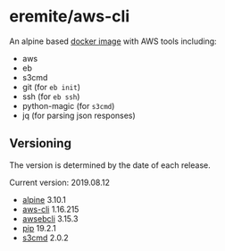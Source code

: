 # eremite/aws-cli

An alpine based [docker image](https://hub.docker.com/r/eremite/aws-cli/) with AWS tools including:

* aws
* eb
* s3cmd
* git (for `eb init`)
* ssh (for `eb ssh`)
* python-magic (for `s3cmd`)
* jq (for parsing json responses)

## Versioning

The version is determined by the date of each release.

Current version: 2019.08.12

* [alpine](https://hub.docker.com/r/library/alpine/tags/) 3.10.1
* [aws-cli](https://github.com/aws/aws-cli/releases) 1.16.215
* [awsebcli](https://pypi.python.org/pypi/awsebcli/#history) 3.15.3
* [pip](https://pip.pypa.io/en/stable/news/) 19.2.1
* [s3cmd](https://github.com/s3tools/s3cmd/releases) 2.0.2
